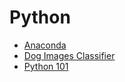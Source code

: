 <!-- @format -->

# Python

-  [Anaconda](anaconda/)
-  [Dog Images Classifier](dog-image-classifier/)
-  [Python 101](one-oh-one/)
